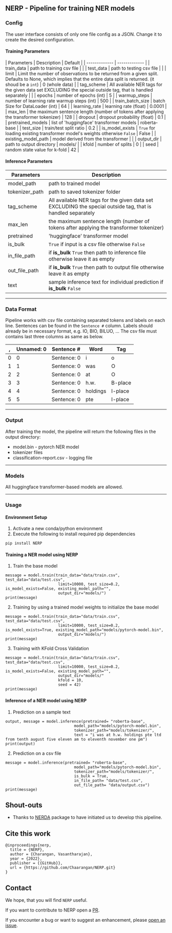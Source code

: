 ## NERP - Pipeline for training NER models

### **Config**

The user interface consists of only one file config as a JSON.
Change it to create the desired configuration.

#### Training Parameters
| Parameters | Description | Default |
| ------------- | ------------- |
| train_data | path to training csv file | |
| test_data | path to testing csv file | |
| limit | Limit the number of observations to be returned from a given split. Defaults to None, which implies that the entire data split is returned. (it shoud be a ```int```) | 0 (whole data) |
| tag_scheme | All available NER tags for the given data set EXCLUDING the special outside tag, that is handled separately | |
| epochs | number of epochs (int) | 5 |
| warmup_steps | number of learning rate warmup steps (int) | 500 |
| train_batch_size | batch Size for DataLoader (int) | 64 |
| learning_rate | learning rate (float) | 0.0001 |
| max_len | the maximum sentence length (number of tokens after applying the transformer tokenizer) | 128 |
| dropout | dropout probability (float) | 0.1 |
| pretrained_models | list of 'huggingface' transformer models | roberta-base |
| test_size | train/test split ratio | 0.2 |
| is_model_exists | ```True``` for loading existing transformer model's weights otherwise ```False``` | False |
| existing_model_path | model derived from the transformer | |
| output_dir | path to output directory | models/ |
| kfold | number of splits | 0 |
| seed | random state value for k-fold | 42 |

#### Inference Parameters
| Parameters | Description |
| ------------- | ------------- |
| model_path | path to trained model | |
| tokenizer_path | path to saved tokenizer folder | |
| tag_scheme | All available NER tags for the given data set EXCLUDING the special outside tag, that is handled separately | |
| max_len | the maximum sentence length (number of tokens after applying the transformer tokenizer) | 128 |
| pretrained | 'huggingface' transformer model | roberta-base |
| is_bulk | ```True``` if input is a csv file otherwise ```False``` | False |
| in_file_path | if **is_bulk** ```True``` then path to inference file otherwise leave it as empty | |
| out_file_path | if **is_bulk** ```True``` then  path to output file otherwise leave it as empty | |
| text | sample inference text for individual prediction if **is_bulk** ```False``` | |

---

### **Data Format**

Pipeline works with csv file containing separated tokens and labels on each line. Sentences can be found in the `Sentence #` column. Labels should already be in necessary format, e.g. IO, BIO, BILUO, ... The csv file must contains last three columns as same as below.

, | Unnamed: 0 | Sentence # | Word | Tag 
--- | --- | --- | --- | ---
0 | 0 | Sentence: 0 | i | o
1 | 1 | Sentence: 0 | was | O
2 | 2 | Sentence: 0 | at | O
3 | 3 | Sentence: 0 | h.w. | B-place
4 | 4 | Sentence: 0 | holdings | I-place
5 | 5 | Sentence: 0 | pte | I-place

---

### **Output**

After training the model, the pipeline will return the following files in the output directory:

* model.bin - pytorch NER model
* tokenizer files
* classification-report.csv - logging file

---

### **Models**

All huggingface transformer-based models are allowed.

---

### Usage
#### Environment Setup
1. Activate a new conda/python environment
2. Execute the following to install required pip dependencies
```
pip install NERP
```

#### Training a NER model using NERP

1. Train the base model
```
message = model.train(train_data="data/train.csv", test_data="data/test.csv",
                       limit=10000, test_size=0.2, is_model_exists=False, existing_model_path="", 
                       output_dir="models/")
print(message)
```

2. Training by using a trained model weights to initialize the base model 
```
message = model.train(train_data="data/train.csv", test_data="data/test.csv",
                       limit=10000, test_size=0.2, is_model_exists=True, existing_model_path="models/pytorch-model.bin", 
                       output_dir="models/")
print(message)
```

3. Training with KFold Cross Validation
```
message = model.train(train_data="data/train.csv", test_data="data/test.csv",
                       limit=10000, test_size=0.2, is_model_exists=False, existing_model_path="", 
                       output_dir="models/"
                       kfold = 10,
                       seed = 42)
print(message)
```



#### Inference of a NER model using NERP 

1. Prediction on a sample text
```
output, message = model.inference(pretrained= "roberta-base", 
                              model_path="models/pytorch-model.bin",
                              tokenizer_path="models/tokenizer/",
                              text = "i was at h.w. holdings pte ltd from tenth august five eleven am to eleventh november one pm")
print(output)
```

2. Prediction on a csv file
```
message = model.inference(pretrained= "roberta-base", 
                              model_path="models/pytorch-model.bin",
                              tokenizer_path="models/tokenizer/",
                              is_bulk = True,
                              in_file_path= "data/test.csv",
                              out_file_path= "data/output.csv")
print(message)
```

## Shout-outs
- Thanks to [NERDA](https://github.com/ebanalyse/NERDA) package to have initiated us to develop this pipeline.

## Cite this work

```
@inproceedings{nerp,
  title = {NERP},
  author = {Charangan, Vasantharajan},
  year = {2022},
  publisher = {{GitHub}},
  url = {https://github.com/Chaarangan/NERP.git}
}
```

## Contact
We hope, that you will find `NERP` useful.

If you want to contribute to NERP open a
[PR](https://github.com/chaarangan/NERP/pulls).

If you encounter a bug or want to suggest an enhancement, please 
[open an issue](https://github.com/chaarangan/NERP/issues).